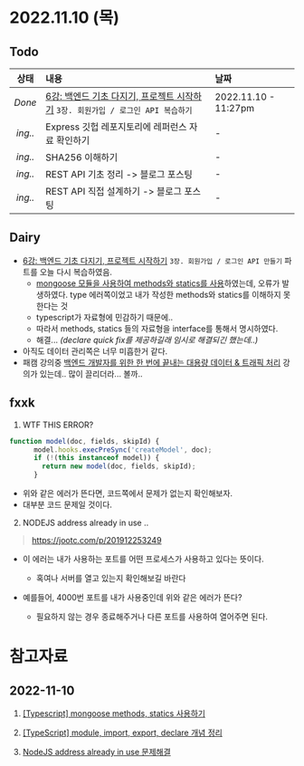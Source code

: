 # 2022.11.10 (목)

## Todo
| 상태 | 내용 | 날짜 |
|:---:|:---|:---|
| *Done* | [6강: 백엔드 기초 다지기, 프로젝트 시작하기](https://backend-intro.vlpt.us/) `3장. 회원가입 / 로그인 API 복습하기` | 2022.11.10 - 11:27pm|
| *ing..* | Express 깃헙 레포지토리에 레퍼런스 자료 확인하기 | - |
| *ing..* | SHA256 이해하기 | - |
| *ing..* | REST API 기초 정리 -> 블로그 포스팅 | - |
| *ing..* | REST API 직접 설계하기 -> 블로그 포스팅 | - |

## Dairy
- [6강: 백엔드 기초 다지기, 프로젝트 시작하기](https://backend-intro.vlpt.us/) `3장. 회원가입 / 로그인 API 만들기` 파트를 오늘 다시 복습하였음.
  -  [mongoose 모듈을 사용하여 methods와 statics를 사용](https://millo-l.github.io/Typescript-mongodb-method-statics-%EC%82%AC%EC%9A%A9%ED%95%98%EA%B8%B0/)하였는데, 오류가 발생하였다. type 에러쪽이었고 내가 작성한 methods와 statics를 이해하지 못한다는 것
    - typescript가 자료형에 민감하기 때문에..
    - 따라서 methods, statics 들의 자료형을 interface를 통해서 명시하였다.
    - 해결... *(declare quick fix를 제공하길래 임시로 해결되긴 했는데..)*
- 아직도 데이터 관리쪽은 너무 미흡한거 같다.
- 패캠 강의중 [백엔드 개발자를 위한 한 번에 끝내는 대용량 데이터 & 트래픽 처리](https://fastcampus.co.kr/dev_online_bedata) 강의가 있는데.. 많이 끌리더라... 볼까..


## fxxk

1. WTF THIS ERROR?
```ts
function model(doc, fields, skipId) {
      model.hooks.execPreSync('createModel', doc);
      if (!(this instanceof model)) {
        return new model(doc, fields, skipId);
      }
```
- 위와 같은 에러가 뜬다면, 코드쪽에서 문제가 없는지 확인해보자.
- 대부분 코드 문제일 것이다.

2. NODEJS address already in use ..

> https://jootc.com/p/201912253249

- 이 에러는 내가 사용하는 포트를 어떤 프로세스가 사용하고 있다는 뜻이다.
  - 혹여나 서버를 열고 있는지 확인해보길 바란다

- 예를들어, 4000번 포트를 내가 사용중인데 위와 같은 에러가 뜬다?
  - 필요하지 않는 경우 종료해주거나 다른 포트를 사용하여 열어주면 된다.


# 참고자료 
## 2022-11-10
1. [[Typescript] mongoose methods, statics 사용하기](https://millo-l.github.io/Typescript-mongodb-method-statics-%EC%82%AC%EC%9A%A9%ED%95%98%EA%B8%B0/)

2. [[TypeScript] module, import, export, declare 개념 정리](https://it-eldorado.tistory.com/127)

3. [NodeJS address already in use 문제해결](https://jootc.com/p/201912253249)
